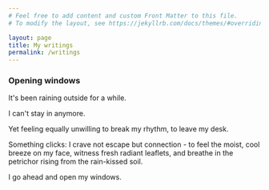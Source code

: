 ```yaml
---
# Feel free to add content and custom Front Matter to this file.
# To modify the layout, see https://jekyllrb.com/docs/themes/#overriding-theme-defaults

layout: page
title: My writings
permalink: /writings
---
```


### Opening windows

It's been raining outside for a while.<br>

I can't stay in anymore.<br>

Yet feeling equally unwilling to break my rhythm, to leave my desk.<br>

Something clicks: I crave not escape but connection - to feel the moist, cool breeze on my face, witness fresh radiant leaflets, and breathe in the petrichor rising from the rain-kissed soil.<br>

I go ahead and open my windows.<br>
